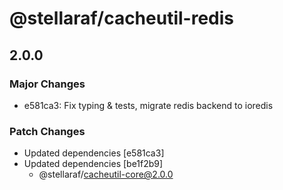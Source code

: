 # @stellaraf/cacheutil-redis

## 2.0.0

### Major Changes

- e581ca3: Fix typing & tests, migrate redis backend to ioredis

### Patch Changes

- Updated dependencies [e581ca3]
- Updated dependencies [be1f2b9]
  - @stellaraf/cacheutil-core@2.0.0
